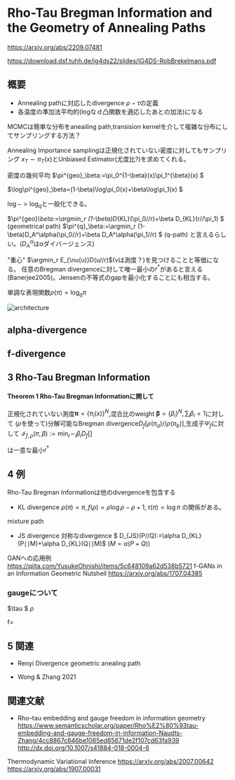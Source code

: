 # Rho-Tau Bregman Information and the Geometry of Annealing Paths
https://arxiv.org/abs/2209.07481

https://download.dsf.tuhh.de/ig4ds22/slides/IG4DS-RobBrekelmans.pdf

## 概要
- Annealing pathに対応したdivergence $\rho-\tau$の定義
- 各温度の準加法平均的(logなｄ凸関数を適応したあとの加法)になる

MCMCは簡単な分布をaneailing path,transision kernelを介して複雑な分布にしてサンプリングする方法？

Annealing Importance samplingは正規化されていない密度に対してもサンプリング
$x_T \sim \pi_T(x)$とUnbiased Estimator(尤度比?)を求めてくれる。


密度の幾何平均
$\pi^{geo}_\beta:=\pi_0^{1-\beta}(x)\pi_1^{\beta}(x) $

$\log\pi^{geo}_\beta=(1-\beta)\log\pi_0(x)+\beta\log\pi_1(x) $

$\log -> \log_q$と一般化できる。

$\pi^{geo}_\beta:=\argmin_r (1-\beta)D_{KL}(\pi_0//r)+\beta D_{KL}(r//\pi_1) $ (geometrical path)
$\pi^{q}_\beta:=\argmin_r (1-\beta)D_A^\alpha(\pi_0//r)+\beta D_A^\alpha(\pi_1//r) $ (q-path)
と言えるらしい。($D_A^\alpha$はαダイバージェンス)

"重心" $\argmin_r E_{\nu(u)}D(u//r)$($\nu$は測度？)を見つけることと等価になる。
任意のBregman divergenceに対して唯一最小の$r^*$があると言える(Banerjee2005)。Jensenの不等式のgapを最小化することにも相当する。

単調な表現関数$\rho(\pi)=\log_q\pi$

![architecture](../img/Bregman_min.jpeg)

## alpha-divergence

## f-divergence

## 3 Rho-Tau Bregman Information

#### Theorem 1  Rho-Tau Bregman Informationに関して
正規化されていない測度$\mathbf{\pi} =\{\pi_i(x)\}^N$,混合比のweight $\mathbf{\beta}=\{\beta_i\}^N, \sum_i \beta_i=1$に対して
($\rho$を使って)分解可能なBregman divergence$D_f[\rho(\pi_a)//\rho(\pi_b)]$,生成子$\Psi_f$に対して
$\mathcal{I}_{f,\rho}(\pi,\beta):=\min_r \sim_i \beta_i D_f[]$

は一意な最小$r^*$

## 4 例

 Rho-Tau Bregman Informationは他のdivergenceを包含する
- KL divergence
$\rho(\pi)=\pi , f(\rho)=\rho\log \rho - \rho+1, \tau(\pi)=\log \pi$ 
の関係がある。

mixture path

- JS divergence
対称なdivergence
$ D_{JS}(P//Q):=\alpha D_{KL}(P∣∣M)+\alpha D_{KL}(Q∣∣M)$
$(M=\alpha (P+Q))$

GANへの応用例
https://qiita.com/YusukeOhnishi/items/5c648109a62d538b5721
f-GANs in an Information Geometric Nutshell https://arxiv.org/abs/1707.04385

### gaugeについて
$\tau $
$\rho$

f=

## 5 関連
- Renyi Divergence
geometric anealing path

- Wong & Zhang 2021

## 関連文献
- Rho–tau embedding and gauge freedom in information geometry
https://www.semanticscholar.org/paper/Rho%E2%80%93tau-embedding-and-gauge-freedom-in-information-Naudts-Zhang/4cc8867c646be1065ed85671de2f107cd63fa939
http://dx.doi.org/10.1007/s41884-018-0004-6

Thermodynamic Variational Inference https://arxiv.org/abs/2007.00642
https://arxiv.org/abs/1907.00031
